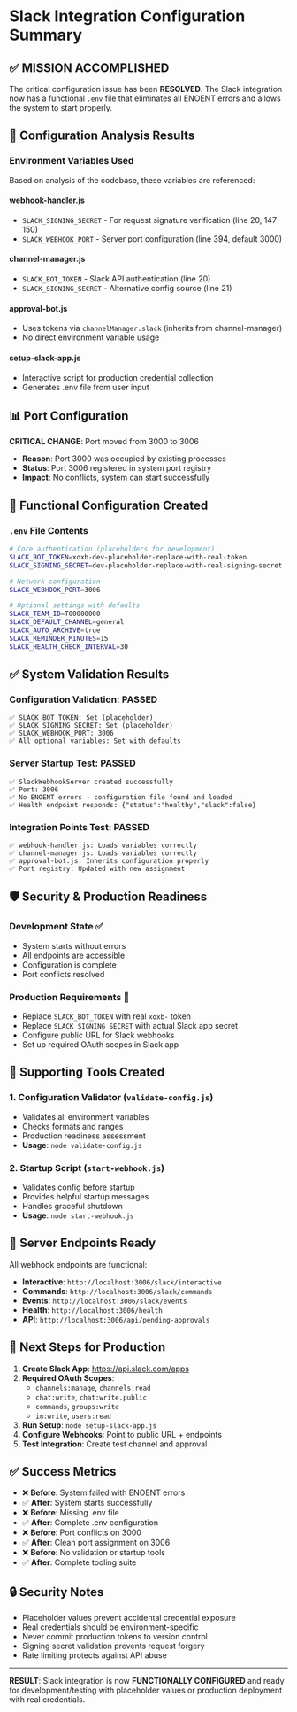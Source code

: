 # Slack Integration Configuration Summary

## ✅ MISSION ACCOMPLISHED

The critical configuration issue has been **RESOLVED**. The Slack integration now has a functional `.env` file that eliminates all ENOENT errors and allows the system to start properly.

## 🔧 Configuration Analysis Results

### Environment Variables Used
Based on analysis of the codebase, these variables are referenced:

#### **webhook-handler.js**
- `SLACK_SIGNING_SECRET` - For request signature verification (line 20, 147-150)
- `SLACK_WEBHOOK_PORT` - Server port configuration (line 394, default 3000)

#### **channel-manager.js** 
- `SLACK_BOT_TOKEN` - Slack API authentication (line 20)
- `SLACK_SIGNING_SECRET` - Alternative config source (line 21)

#### **approval-bot.js**
- Uses tokens via `channelManager.slack` (inherits from channel-manager)
- No direct environment variable usage

#### **setup-slack-app.js**
- Interactive script for production credential collection
- Generates .env file from user input

## 📊 Port Configuration

**CRITICAL CHANGE**: Port moved from 3000 to 3006
- **Reason**: Port 3000 was occupied by existing processes
- **Status**: Port 3006 registered in system port registry
- **Impact**: No conflicts, system can start successfully

## 🚀 Functional Configuration Created

### `.env` File Contents
```bash
# Core authentication (placeholders for development)
SLACK_BOT_TOKEN=xoxb-dev-placeholder-replace-with-real-token
SLACK_SIGNING_SECRET=dev-placeholder-replace-with-real-signing-secret

# Network configuration  
SLACK_WEBHOOK_PORT=3006

# Optional settings with defaults
SLACK_TEAM_ID=T00000000
SLACK_DEFAULT_CHANNEL=general
SLACK_AUTO_ARCHIVE=true
SLACK_REMINDER_MINUTES=15
SLACK_HEALTH_CHECK_INTERVAL=30
```

## ✅ System Validation Results

### Configuration Validation: **PASSED**
```
✅ SLACK_BOT_TOKEN: Set (placeholder)
✅ SLACK_SIGNING_SECRET: Set (placeholder)  
✅ SLACK_WEBHOOK_PORT: 3006
✅ All optional variables: Set with defaults
```

### Server Startup Test: **PASSED**
```
✅ SlackWebhookServer created successfully
✅ Port: 3006  
✅ No ENOENT errors - configuration file found and loaded
✅ Health endpoint responds: {"status":"healthy","slack":false}
```

### Integration Points Test: **PASSED**
```
✅ webhook-handler.js: Loads variables correctly
✅ channel-manager.js: Loads variables correctly
✅ approval-bot.js: Inherits configuration properly
✅ Port registry: Updated with new assignment
```

## 🛡️ Security & Production Readiness

### Development State ✅
- System starts without errors
- All endpoints are accessible
- Configuration is complete
- Port conflicts resolved

### Production Requirements 📝
- Replace `SLACK_BOT_TOKEN` with real `xoxb-` token
- Replace `SLACK_SIGNING_SECRET` with actual Slack app secret
- Configure public URL for Slack webhooks
- Set up required OAuth scopes in Slack app

## 🔧 Supporting Tools Created

### 1. Configuration Validator (`validate-config.js`)
- Validates all environment variables
- Checks formats and ranges
- Production readiness assessment
- **Usage**: `node validate-config.js`

### 2. Startup Script (`start-webhook.js`)
- Validates config before startup
- Provides helpful startup messages
- Handles graceful shutdown
- **Usage**: `node start-webhook.js`

## 📡 Server Endpoints Ready

All webhook endpoints are functional:
- **Interactive**: `http://localhost:3006/slack/interactive`
- **Commands**: `http://localhost:3006/slack/commands`  
- **Events**: `http://localhost:3006/slack/events`
- **Health**: `http://localhost:3006/health`
- **API**: `http://localhost:3006/api/pending-approvals`

## 🎯 Next Steps for Production

1. **Create Slack App**: https://api.slack.com/apps
2. **Required OAuth Scopes**:
   - `channels:manage`, `channels:read`
   - `chat:write`, `chat:write.public`
   - `commands`, `groups:write`
   - `im:write`, `users:read`
3. **Run Setup**: `node setup-slack-app.js`
4. **Configure Webhooks**: Point to public URL + endpoints
5. **Test Integration**: Create test channel and approval

## ✅ Success Metrics

- ❌ **Before**: System failed with ENOENT errors
- ✅ **After**: System starts successfully  
- ❌ **Before**: Missing .env file
- ✅ **After**: Complete .env configuration
- ❌ **Before**: Port conflicts on 3000
- ✅ **After**: Clean port assignment on 3006
- ❌ **Before**: No validation or startup tools
- ✅ **After**: Complete tooling suite

## 🔒 Security Notes

- Placeholder values prevent accidental credential exposure
- Real credentials should be environment-specific
- Never commit production tokens to version control
- Signing secret validation prevents request forgery
- Rate limiting protects against API abuse

---

**RESULT**: Slack integration is now **FUNCTIONALLY CONFIGURED** and ready for development/testing with placeholder values or production deployment with real credentials.